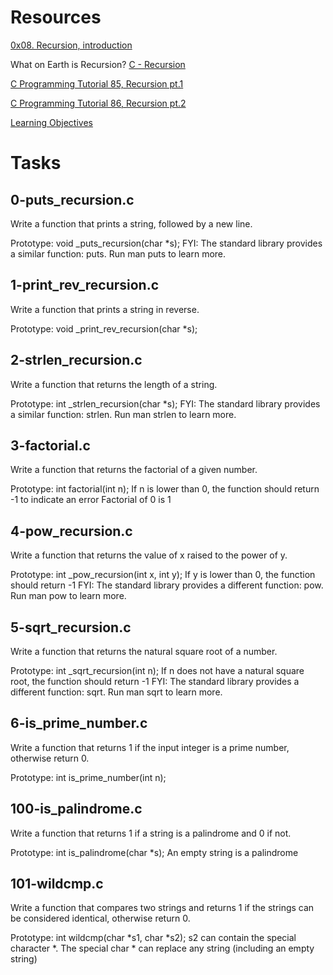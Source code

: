 # Resources #
[0x08. Recursion, introduction](https://s3.amazonaws.com/alx-intranet.hbtn.io/uploads/misc/2021/1/2818ba6f14f644b871dcbd746925fa15b8cd5937.pdf?X-Amz-Algorithm=AWS4-HMAC-SHA256&X-Amz-Credential=AKIARDDGGGOU65GPZGY3%2F20210915%2Fus-east-1%2Fs3%2Faws4_request&X-Amz-Date=20210915T192813Z&X-Amz-Expires=86400&X-Amz-SignedHeaders=host&X-Amz-Signature=8cd7eb747da47c739426b89ae31dcc44cd9bb1e8d7df806011a2637e8c9b23e0)

What on Earth is Recursion?
[C - Recursion](https://www.youtube.com/watch?v=Mv9NEXX1VHc)

[C Programming Tutorial 85, Recursion pt.1](https://www.tutorialspoint.com/cprogramming/c_recursion.htm)

[C Programming Tutorial 86, Recursion pt.2](https://www.youtube.com/watch?v=XGxbXMP6k8k)

[Learning Objectives](https://www.youtube.com/watch?v=7XiIS6HobNs)

# Tasks #
## 0-puts_recursion.c ##
Write a function that prints a string, followed by a new line.

Prototype: void _puts_recursion(char *s);
FYI: The standard library provides a similar function: puts. Run man puts to learn more.

## 1-print_rev_recursion.c ##
Write a function that prints a string in reverse.

Prototype: void _print_rev_recursion(char *s);

## 2-strlen_recursion.c ##
Write a function that returns the length of a string.

Prototype: int _strlen_recursion(char *s);
FYI: The standard library provides a similar function: strlen. Run man strlen to learn more.

## 3-factorial.c ##
Write a function that returns the factorial of a given number.

Prototype: int factorial(int n);
If n is lower than 0, the function should return -1 to indicate an error
Factorial of 0 is 1

## 4-pow_recursion.c ##
Write a function that returns the value of x raised to the power of y.

Prototype: int _pow_recursion(int x, int y);
If y is lower than 0, the function should return -1
FYI: The standard library provides a different function: pow. Run man pow to learn more.

## 5-sqrt_recursion.c ##
Write a function that returns the natural square root of a number.

Prototype: int _sqrt_recursion(int n);
If n does not have a natural square root, the function should return -1
FYI: The standard library provides a different function: sqrt. Run man sqrt to learn more.

## 6-is_prime_number.c ##
Write a function that returns 1 if the input integer is a prime number, otherwise return 0.

Prototype: int is_prime_number(int n);

## 100-is_palindrome.c ##
Write a function that returns 1 if a string is a palindrome and 0 if not.

Prototype: int is_palindrome(char *s);
An empty string is a palindrome

## 101-wildcmp.c ##
Write a function that compares two strings and returns 1 if the strings can be considered identical, otherwise return 0.

Prototype: int wildcmp(char *s1, char *s2);
s2 can contain the special character *.
The special char * can replace any string (including an empty string)


